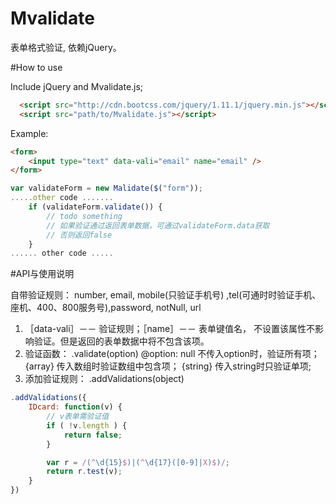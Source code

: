# Mvalidate

表单格式验证, 依赖jQuery。

#How to use

Include jQuery and Mvalidate.js;

```html
  <script src="http://cdn.bootcss.com/jquery/1.11.1/jquery.min.js"></script>
  <script src="path/to/Mvalidate.js"></script>
```
Example:
```html
<form>
	<input type="text" data-vali="email" name="email" />
</form>
```

```javascript
var validateForm = new Malidate($("form"));
.....other code .......
    if (validateForm.validate()) {
        // todo something
        // 如果验证通过返回表单数据，可通过validateForm.data获取
        // 否则返回false
    }
...... other code .....
```

#API与使用说明

自带验证规则： number, email, mobile(只验证手机号) ,tel(可通时时验证手机、座机、400、800服务号),password, notNull, url

1. ［data-vali］－－ 验证规则；［name］－－ 表单键值名， 不设置该属性不影响验证。但是返回的表单数据中将不包含该项。
2. 验证函数： .validate(option)
    @option:  null 不传入option时，验证所有项；
        {array} 传入数组时验证数组中包含项；
        {string} 传入string时只验证单项;
3. 添加验证规则： .addValidations(object)
```javascript
.addValidations({
    IDcard: function(v) {
        // v表单需验证值
        if ( !v.length ) {
            return false;
        }

        var r = /(^\d{15}$)|(^\d{17}([0-9]|X)$)/;
        return r.test(v);
    }
})
```
